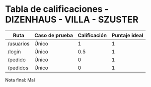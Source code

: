 # Tabla de calificaciones - DIZENHAUS - VILLA - SZUSTER

| Ruta      | Caso de prueba | Calificación | Puntaje ideal |
| --------- | -------------- | ------------ | ------------- |
| /usuarios | Único          | 1            | 1             |
| /login    | Único          | 0.5          | 1             |
| /pedido   | Único          | 0            | 1             |
| /pedidos  | Único          | 0            | 1             |

Nota final: Mal
